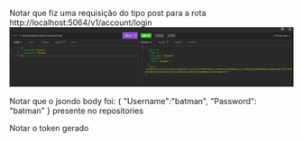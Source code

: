 Notar que fiz uma requisição do tipo post para a 
rota http://localhost:5064/v1/account/login
<img src="./Insomnia.png" />

Notar que o jsondo body foi:
{
	"Username":"batman",
	"Password": "batman"
}
presente no repositories

Notar o token gerado